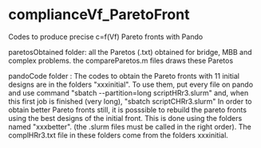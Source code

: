 # complianceVf_ParetoFront
Codes to produce precise c=f(Vf) Pareto fronts with Pando

paretosObtained folder:
all the Paretos (.txt) obtained for bridge, MBB and complex problems.
the compareParetos.m files draws these Paretos 


pandoCode folder :
The codes to obtain the Pareto fronts with 11 initial designs are in the folders "xxxinitial".
To use them, put every file on pando and use command "sbatch --partition=long scriptHRr3.slurm" and, when this first job is finished (very long), "sbatch scriptCHRr3.slurm"
In order to obtain better Pareto fronts still, it is posssible to rebuild the pareto fronts using the best designs of the initial front. This is done using the folders named "xxxbetter". (the .slurm files must be called in the right order). The complHRr3.txt file in these folders come from the folders xxxinitial.

